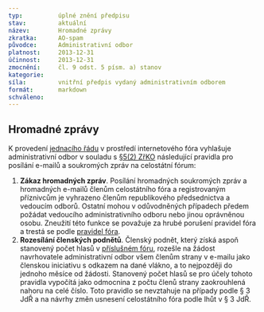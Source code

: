 ```yaml
---
typ:          úplné znění předpisu
stav:         aktuální
název:        Hromadné zprávy
zkratka:      AO-spam
původce:      Administrativní odbor
platnost:     2013-12-31
účinnost:     2013-12-31
zmocnění:     čl. 9 odst. 5 písm. a) stanov
kategorie:    
síla:         vnitřní předpis vydaný administrativním odborem
formát:       markdown
schváleno:    
---
```


## Hromadné zprávy

K provedení [jednacího řádu](http://www.pirati.cz/rules/jdr) v prostředí internetového fóra vyhlašuje administrativní odbor v souladu s [§5(2) ZřKO](https://sbirka.pirati.cz/predpisy/zrko/) následující pravidla pro posílání e-mailů a soukromých zpráv na celostátní fórum:

1. **Zákaz hromadných zpráv**. Posílání hromadných soukromých zpráv a hromadných e-mailů členům celostátního fóra a registrovaným příznivcům je vyhrazeno členům republikového předsednictva a vedoucím odborů. Ostatní mohou v odůvodněných případech předem požádat vedoucího administrativního odboru nebo jinou oprávněnou osobu. Zneužití této funkce se považuje za hrubé porušení pravidel fóra a trestá se podle [pravidel fóra](http://www.pirati.cz/ao/pravidla/forum).
2. **Rozesílání členských podnětů**. Členský podnět, který získá aspoň stanovený počet hlasů v [příslušném fóru](https://forum.pirati.cz/viewforum.php?f=350), rozešle na žádost navrhovatele administrativní odbor všem členům strany v e-mailu jako členskou iniciativu s odkazem na dané vlákno, a to nejpozději do jednoho měsíce od žádosti. Stanovený počet hlasů se pro účely tohoto pravidla vypočítá jako odmocnina z počtu členů strany zaokrouhlená nahoru na celé číslo. Toto pravidlo se nevztahuje na případy podle § 3 JdŘ a na návrhy změn usnesení celostátního fóra podle lhůt v § 3 JdŘ.
